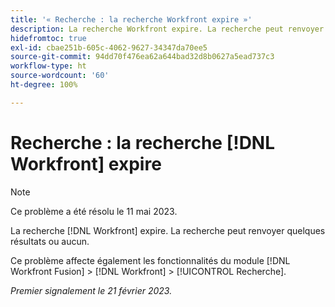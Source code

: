 ```yaml
---
title: '« Recherche : la recherche Workfront expire »'
description: La recherche Workfront expire. La recherche peut renvoyer quelques résultats ou aucun.
hidefromtoc: true
exl-id: cbae251b-605c-4062-9627-34347da70ee5
source-git-commit: 94dd70f476ea62a644bad32d8b0627a5ead737c3
workflow-type: ht
source-wordcount: '60'
ht-degree: 100%

---
```


# Recherche : la recherche [!DNL Workfront] expire

<!--this issue is on WF and WFF TOCs. Valid issue, won't fix-->

>[!NOTE]
>
>Ce problème a été résolu le 11 mai 2023.

La recherche [!DNL Workfront] expire. La recherche peut renvoyer quelques résultats ou aucun.

Ce problème affecte également les fonctionnalités du module [!DNL Workfront Fusion] > [!DNL Workfront] > [!UICONTROL Recherche].

_Premier signalement le 21 février 2023._
